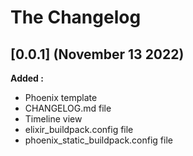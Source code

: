 # The Changelog

## [0.0.1] (November 13 2022)

**Added :**

- Phoenix template
- CHANGELOG.md file
- Timeline view
- elixir_buildpack.config file
- phoenix_static_buildpack.config file
